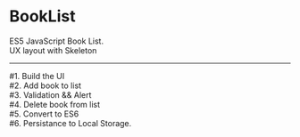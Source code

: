 # BookList<br>
ES5 JavaScript Book List.<br>
UX layout with Skeleton<br>
<hr style="height: 1px !important;">
#1. Build the UI<br>
#2. Add book to list<br>
#3. Validation && Alert<br>
#4. Delete book from list<br>
#5. Convert to ES6<br>
#6. Persistance to Local Storage.

